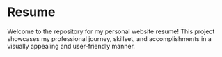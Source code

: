 # Resume
Welcome to the repository for my personal website resume! This project showcases my professional journey, skillset, and accomplishments in a visually appealing and user-friendly manner.
